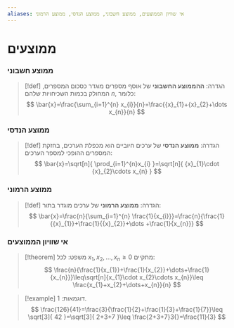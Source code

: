 ```yaml
---
aliases: אי שוויון הממוצעים, ממוצע חשבוני, ממוצע הנדסי, ממוצע הרמוני
---
```


# ממוצעים


### ממוצע חשבוני
>[!def] הגדרה:
>**ההממוצע החשבוני** של אוסף מספרים מוגדר כסכום המספרים, המחולק בכמות השכיחויות שלהם $n$, כלומר:
>$$
> \bar{x}=\frac{\sum_{i=1}^{n} x_{i}}{n}=\frac{{x}_{1}+{x}_{2}+\dots x_{n}}{n}
> $$
>

### ממוצע הנדסי
>[!def] הגדרה:
>**ממוצע הנדסי** של ערכים חיוביים הוא מכפלת הערכים, בחזקת המספרים ההופכי למספר הערכים:
>$$
> \bar{x}=\sqrt[n]{ \prod_{i=1}^{n}x_{i} }=\sqrt[n]{ {x}_{1}\cdot {x}_{2}\cdots x_{n} }
> $$

### ממוצע הרמוני
>[!def] הגדרה:
>**ממוצע הרמוני** של ערכים מוגדר בתור:
>$$
> \bar{x}=\frac{n}{\sum_{i=1}^{n} \frac{1}{x_{i}}}=\frac{n}{\frac{1}{{x}_{1}}+\frac{1}{{x}_{2}}+\dots +\frac{1}{x_{n}}}
> $$

### אי שוויון הממוצעים
>[!theorem] משפט:
>לכל $x_{1},x_{2},\dots,x_{n}\geq 0$ מתקיים:
>$$
> \frac{n}{\frac{1}{x_{1}}+\frac{1}{x_{2}}+\dots+\frac{1}{x_{n}}}\leq\sqrt[n]{x_{1}\cdot x_{2}\cdots x_{n}}\leq \frac{x_{1}+x_{2}+\dots+x_{n}}{n}
> $$


>[!example] דוגמאות:
>1.
>	$$
>	\frac{126}{41}=\frac{3}{\frac{1}{2}+\frac{1}{3}+\frac{1}{7}}\leq \sqrt[3]{ 42 }=\sqrt[3]{ 2+3+7 }\leq \frac{2+3+7}3{}=\frac{11}{3}
>	$$
